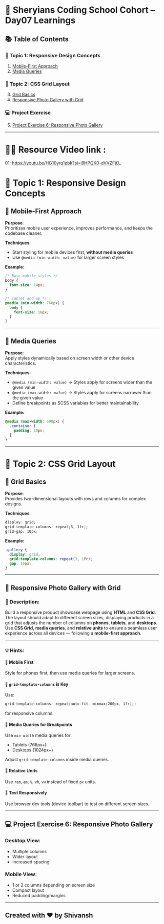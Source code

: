 # 🦁 Sheryians Coding School Cohort – Day07 Learnings


## 📚 Table of Contents

### 📱 Topic 1: Responsive Design Concepts  
1. [Mobile-First Approach](#📱-mobile-first-approach)  
2. [Media Queries](#📱-media-queries)  

### 🧱 Topic 2: CSS Grid Layout  
3. [Grid Basics](#🧱-grid-basics)  
4. [Responsive Photo Gallery with Grid](#🧱-responsive-photo-gallery-with-grid)  

### 💻 Project Exercise  
5. [Project Exercise 6: Responsive Photo Gallery](#💻-project-exercise-6-responsive-photo-gallery)

---

# 🧑‍💻 Resource Video link : 
01: https://youtu.be/HG10yrq1pbk?si=i9HPQK0-dVVZFjO_


# 📱 Topic 1: Responsive Design Concepts  
## 📱 Mobile-First Approach

**Purpose**:  
Prioritizes mobile user experience, improves performance, and keeps the codebase cleaner.

**Techniques**:
- Start styling for mobile devices first, **without media queries**
- Use `@media (min-width: value)` for larger screen styles

**Example:**

```css
/* Base mobile styles */
body {
  font-size: 14px;
}

/* Tablet and up */
@media (min-width: 768px) {
  body {
    font-size: 16px;
  }
}
```

---

## 📱 Media Queries

**Purpose**:  
Apply styles dynamically based on screen width or other device characteristics.

**Techniques**:
- `@media (min-width: value)` → Styles apply for screens wider than the given value
- `@media (max-width: value)` → Styles apply for screens narrower than the given value
- Define breakpoints as SCSS variables for better maintainability

**Example:**

```css
@media (max-width: 600px) {
  .container {
    padding: 10px;
  }
}
```

---

# 🧱 Topic 2: CSS Grid Layout  
## 🧱 Grid Basics

**Purpose**:  
Provides two-dimensional layouts with rows and columns for complex designs.

**Techniques**:
```css
display: grid;
grid-template-columns: repeat(3, 1fr);
grid-gap: 10px;
```

**Example:**

```css
.gallery {
  display: grid;
  grid-template-columns: repeat(3, 1fr);
  gap: 10px;
}
```

---

## 🧱 Responsive Photo Gallery with Grid

### 📝 Description:

Build a responsive product showcase webpage using **HTML** and **CSS Grid**.  
The layout should adapt to different screen sizes, displaying products in a grid that adjusts the number of columns on **phones**, **tablets**, and **desktops**.  
Use **CSS Grid**, **media queries**, and **relative units** to ensure a seamless user experience across all devices — following a **mobile-first approach**.

---

### 💡 Hints:

#### 🔹 Mobile First
Style for phones first, then use media queries for larger screens.

#### 🔹 `grid-template-columns` is Key
Use:
```css
grid-template-columns: repeat(auto-fit, minmax(200px, 1fr));
```
for responsive columns.

#### 🔹 Media Queries for Breakpoints
Use `min-width` media queries for:
- Tablets (768px+)
- Desktops (1024px+)

Adjust `grid-template-columns` inside media queries.

#### 🔹 Relative Units
Use `rem`, `em`, `%`, `vh`, `vw` instead of fixed `px` units.

#### 🔹 Test Responsively
Use browser dev tools (device toolbar) to test on different screen sizes.

---

## 💻 Project Exercise 6: Responsive Photo Gallery

### Desktop View:

- Multiple columns
- Wider layout
- Increased spacing

### Mobile View:

- 1 or 2 columns depending on screen size
- Compact layout
- Reduced padding/margins



---

## Created with ❤️ by Shivansh 
